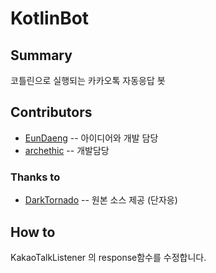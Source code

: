 # KotlinBot
## Summary
코틀린으로 실행되는 카카오톡 자동응답 봇

## Contributors
* [EunDaeng](https://github.com/EunDaengED) -- 아이디어와 개발 담당
* [archethic](https://github.com/archethic) -- 개발담당

### Thanks to
* [DarkTornado](https://github.com/DarkTornado) -- 원본 소스 제공 (단자응)

## How to
KakaoTalkListener 의 response함수를 수정합니다.
